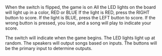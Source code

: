 When the switch is flipped, the game is on
All the LED lights on the board will light up in a color, RED or BLUE
If the light is RED, press the RIGHT button to score.
If the light is BLUE, press the LEFT button to score.
If the wrong button is pressed, you lose, and a song will play to indicate your score.

The switch will indicate when the game begins. 
The LED lights light up at random.
The speakers will output songs based on inputs.
The buttons will be the primary input to determine outputs. 
